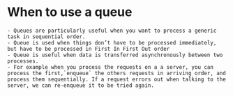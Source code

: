 # When to use a queue


	- Queues are particularly useful when you want to process a generic task in sequential order.
	- Queue is used when things don’t have to be processed immediately, but have to be processed in First In First Out order
	- Queue is useful when data is transferred asynchronously between two processes.
	- For example when you process the requests on a a server, you can process the first,`enqueue` the others requests in arriving order, and process them sequentially. If a request errors out when talking to the server, we can re-enqueue it to be tried again.